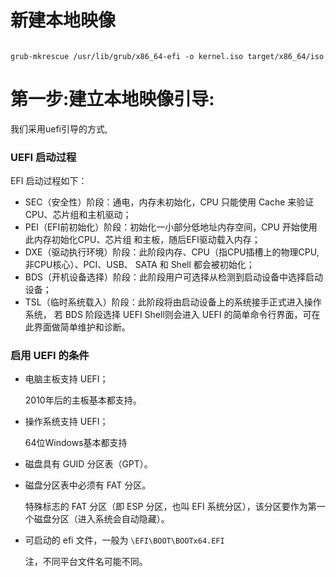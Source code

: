 
# 新建本地映像

```

grub-mkrescue /usr/lib/grub/x86_64-efi -o kernel.iso target/x86_64/iso

```

# 第一步:建立本地映像引导:

我们采用uefi引导的方式,



### UEFI 启动过程

EFI 启动过程如下：

- SEC（安全性）阶段：通电，内存未初始化，CPU 只能使用 Cache 来验证 CPU、芯片组和主机驱动；
- PEI（EFI前初始化）阶段：初始化一小部分低地址内存空间，CPU 开始使用此内存初始化CPU、芯片组 和主板，随后EFI驱动载入内存；
- DXE（驱动执行环境）阶段：此阶段内存、CPU（指CPU插槽上的物理CPU,非CPU核心）、PCI、USB、 SATA 和 Shell 都会被初始化；
- BDS（开机设备选择）阶段：此阶段用户可选择从检测到启动设备中选择启动设备；
- TSL（临时系统载入）阶段：此阶段将由启动设备上的系统接手正式进入操作系统， 若 BDS 阶段选择 UEFI Shell则会进入 UEFI 的简单命令行界面，可在此界面做简单维护和诊断。

### 启用 UEFI 的条件

- 电脑主板支持 UEFI；

  2010年后的主板基本都支持。

- 操作系统支持 UEFI；

  64位Windows基本都支持

- 磁盘具有 GUID 分区表（GPT）。

- 磁盘分区表中必须有 FAT 分区。

  特殊标志的 FAT 分区（即 ESP 分区，也叫 EFI 系统分区），该分区要作为第一个磁盘分区（进入系统会自动隐藏）。

- 可启动的 efi 文件，一般为 `\EFI\BOOT\BOOTx64.EFI`

  注，不同平台文件名可能不同。





